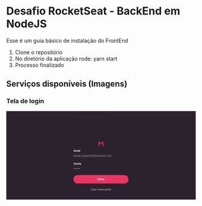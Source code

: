 # Desafio RocketSeat - BackEnd em NodeJS

Esse é um guia básico de instalação do FrontEnd

1. Clone o repositório
2. No diretório da aplicação rode: yarn start
3. Processo finalizado

## Serviços disponíveis (Imagens)

### Tela de login

![Login](public/readme/login.png)
